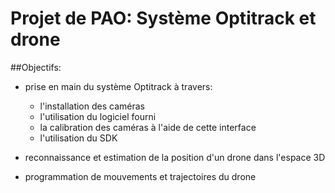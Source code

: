 Projet de PAO: Système Optitrack et drone
===

##Objectifs:
- prise en main du système Optitrack à travers:
    - l'installation des caméras
    - l'utilisation du logiciel fourni
    - la calibration des caméras à l'aide de cette interface
    - l'utilisation du SDK

- reconnaissance et estimation de la position d'un drone dans l'espace 3D
- programmation de mouvements et trajectoires du drone

